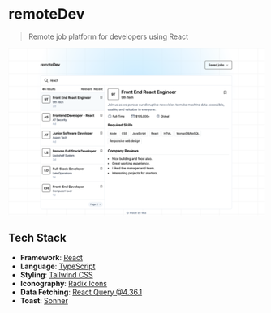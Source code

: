 # remoteDev

> Remote job platform for developers using React

![](./public/screenshot.png)

<div align="center">
  <a href="" target="_blank"></a>
</div>

## Tech Stack

- **Framework**: [React](https://react.dev/)
- **Language**: [TypeScript](https://www.typescriptlang.org/)
- **Styling**: [Tailwind CSS](https://tailwindcss.com/)
- **Iconography**: [Radix Icons](https://www.radix-ui.com/icons)
- **Data Fetching**: [React Query @4.36.1](https://www.npmjs.com/package/@tanstack/react-query)
- **Toast**: [Sonner](https://sonner.emilkowal.ski/)
